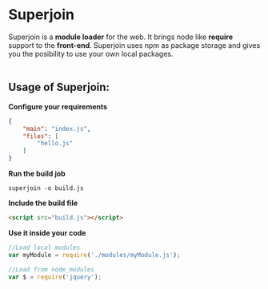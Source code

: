 Superjoin
=========

Superjoin is a **module loader** for the web. It brings node like **require** support to the **front-end**.
Superjoin uses npm as package storage and gives you the posibility to use your own local packages.
<br><br>

Usage of Superjoin:
-------------------

**Configure your requirements**
```json
{
    "main": "index.js",
    "files": [
        "hello.js"
    ]
}
```

**Run the build job**
```shell
superjoin -o build.js
```

**Include the build file**
```html
<script src="build.js"></script>
```

**Use it inside your code**
```js
//Load local modules
var myModule = require('./modules/myModule.js');

//Load from node_modules
var $ = require('jquery');
```